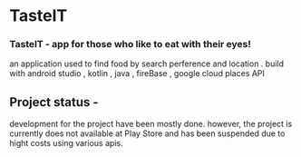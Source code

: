 # TasteIT
### TasteIT - app for those who like to eat with their eyes!
an application used to find food by search perference and location . build with android studio , kotlin , java , fireBase , google cloud places API

## Project status - 
development for the project have been mostly done. however, the project is currently does not available at Play Store and has been suspended due to hight costs using various apis. 







